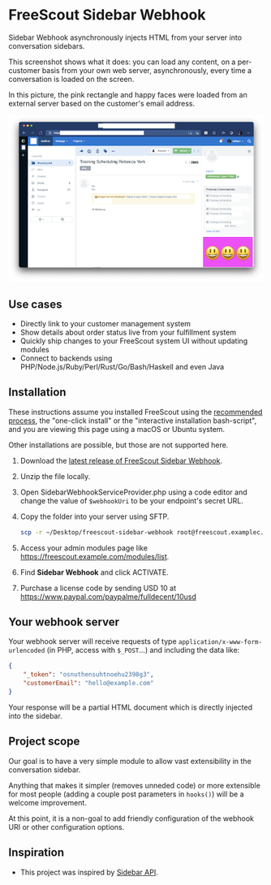 # FreeScout Sidebar Webhook
Sidebar Webhook asynchronously injects HTML from your server into conversation sidebars.

This screenshot shows what it does: you can load any content, on a per-customer basis from your own web server, asynchronously, every time a conversation is loaded on the screen.

In this picture, the pink rectangle and happy faces were loaded from an external server based on the customer's email address.

![screenshot](screenshot.png)

## Use cases

- Directly link to your customer management system
- Show details about order status live from your fulfillment system
- Quickly ship changes to your FreeScout system UI without updating modules
- Connect to backends using PHP/Node.js/Ruby/Perl/Rust/Go/Bash/Haskell and even Java

## Installation

These instructions assume you installed FreeScout using the [recommended process](https://github.com/freescout-helpdesk/freescout/wiki/Installation-Guide), the "one-click install" or the "interactive installation bash-script", and you are viewing this page using a macOS or Ubuntu system.

Other installations are possible, but those are not supported here.

1. Download the [latest release of FreeScout Sidebar Webhook](https://github.com/fulldecent/freescout-sidebar-webhook/releases).

2. Unzip the file locally.

3. Open SidebarWebhookServiceProvider.php using a code editor and change the value of `$webhookUri` to be your endpoint's secret URL.

4. Copy the folder into your server using SFTP.

   ```sh
   scp -r ~/Desktop/freescout-sidebar-webhook root@freescout.examplec.com:/var/www/html/Modules/SidebarWebhook/
   ```

5. Access your admin modules page like https://freescout.example.com/modules/list.

5. Find **Sidebar Webhook** and click ACTIVATE.
6. Purchase a license code by sending USD 10 at https://www.paypal.com/paypalme/fulldecent/10usd

## Your webhook server

Your webhook server will receive requests of type `application/x-www-form-urlencoded` (in PHP, access with `$_POST`...) and including the data like:

```json
{ 
    "_token": "osnuthensuhtnoehu2398g3",
    "customerEmail": "hello@example.com"
}
```

Your response will be a partial HTML document which is directly injected into the sidebar.

## Project scope

Our goal is to have a very simple module to allow vast extensibility in the conversation sidebar.

Anything that makes it simpler (removes unneded code) or more extensible for most people (adding a couple post parameters in `hooks()`) will be a welcome improvement.

At this point, it is a non-goal to add friendly configuration of the webhook URI or other configuration options.

## Inspiration

* This project was inspired by [Sidebar API](https://scoutdevs.com/downloads/sidebar-api/).
